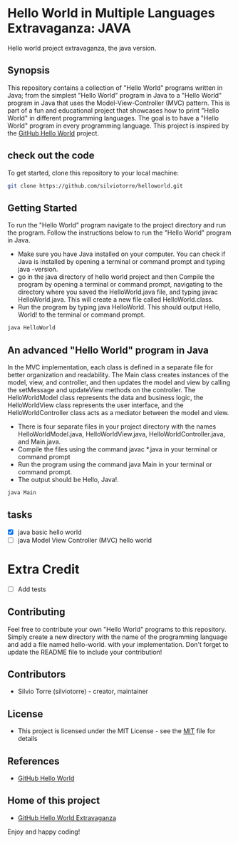# Hello World in Multiple Languages Extravaganza: JAVA
Hello world project extravaganza, the java version.
## Synopsis
This repository contains a collection of "Hello World" programs written in Java; from the simplest "Hello World" program in Java to a "Hello World" program in Java that uses the Model-View-Controller (MVC) pattern. This is part of a fun and educational project that showcases how to print "Hello World" in different programming languages. The goal is to have a "Hello World" program in every programming language. This project is inspired by the [GitHub Hello World](https://docs.github.com/en/get-started/quickstart/hello-world) project.
 
## check out the code
To get started, clone this repository to your local machine:
```bash
git clone https://github.com/silviotorre/helloworld.git
```
## Getting Started
To run the "Hello World" program navigate to the project directory and run the program. Follow the instructions below to run the "Hello World" program in Java.

- Make sure you have Java installed on your computer. You can check if Java is installed by opening a terminal or command prompt and typing java -version.
- go in the java directory of hello world project and then Compile the program by opening a terminal or command prompt, navigating to the directory where you saved the HelloWorld.java file, and typing javac HelloWorld.java. This will create a new file called HelloWorld.class.
- Run the program by typing java HelloWorld. This should output Hello, World! to the terminal or command prompt.

```bash
java HelloWorld
```
## An advanced "Hello World" program in Java
In the MVC implementation, each class is defined in a separate file for better organization and readability. The Main class creates instances of the model, view, and controller, and then updates the model and view by calling the setMessage and updateView methods on the controller. The HelloWorldModel class represents the data and business logic, the HelloWorldView class represents the user interface, and the HelloWorldController class acts as a mediator between the model and view.

- There is four separate files in your project directory with the names HelloWorldModel.java, HelloWorldView.java, HelloWorldController.java, and Main.java.
- Compile the files using the command javac *.java in your terminal or command prompt
- Run the program using the command java Main in your terminal or command prompt.
- The output should be Hello, Java!.

```bash
java Main
```


## tasks
- [x] java basic hello world
- [ ] java Model View Controller (MVC) hello world

# Extra Credit
- [ ] Add tests

## Contributing
Feel free to contribute your own "Hello World" programs to this repository. Simply create a new directory with the name of the programming language and add a file named hello-world.<extension> with your implementation. Don't forget to update the README file to include your contribution!

## Contributors
- Silvio Torre (silviotorre)  - creator, maintainer

## License
- This project is licensed under the MIT License - see the [MIT](https://choosealicense.com/licenses/mit/) file for details

## References
- [GitHub Hello World](https://docs.github.com/en/get-started/quickstart/hello-world)

## Home of this project
- [GitHub Hello World Extravaganza](https://github.com/silviotorre/helloworld/)

Enjoy and happy coding!